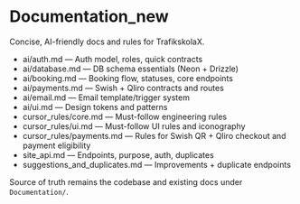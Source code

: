 # Documentation_new

Concise, AI-friendly docs and rules for TrafikskolaX.

- ai/auth.md — Auth model, roles, quick contracts
- ai/database.md — DB schema essentials (Neon + Drizzle)
- ai/booking.md — Booking flow, statuses, core endpoints
- ai/payments.md — Swish + Qliro contracts and routes
- ai/email.md — Email template/trigger system
- ai/ui.md — Design tokens and patterns
- cursor_rules/core.md — Must-follow engineering rules
- cursor_rules/ui.md — Must-follow UI rules and iconography
- cursor_rules/payments.md — Rules for Swish QR + Qliro checkout and payment eligibility
- site_api.md — Endpoints, purpose, auth, duplicates
- suggestions_and_duplicates.md — Improvements + duplicate endpoints

Source of truth remains the codebase and existing docs under `Documentation/`.


